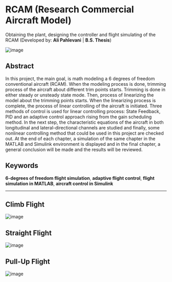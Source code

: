 # RCAM (Research Commercial Aircraft Model)
Obtaining the plant, designing the controller and flight simulating of the RCAM (Developed by: **Ali Pahlevani** | **B.S. Thesis**)

![image](https://github.com/user-attachments/assets/468ee472-ebf8-4ac5-903d-f673333f954a)

## Abstract
In this project, the main goal, is math modeling a 6 degrees of freedom conventional aircraft (RCAM). When the modeling process is done, trimming process of the aircraft about different trim points starts. Trimming is done in either steady or unsteady state mode. Then, process of linearizing the model about the trimming points starts. When the linearizing process is complete, the process of linear controlling of the aircraft is initiated. Three methods of control is used for linear controlling process: State Feedback, PID and an adaptive control approach rising from the gain scheduling method. In the next step, the characteristic equations of the aircraft in both longitudinal and lateral-directional channels are studied and finally, some nonlinear controlling method that could be used in this project are checked out. At the end of each chapter, a simulation of the same chapter in the MATLAB and Simulink environment is displayed and in the final chapter, a general conclusion will be made and the results will be reviewed.

## Keywords
**6-degrees of freedom flight simulation**, **adaptive flight control**, **flight simulation in MATLAB**, **aircraft control in Simulink**

---
## Climb Flight
![image](https://github.com/user-attachments/assets/87ef5bdb-f0f6-4a2a-934e-79c5a9a37735)

## Straight Flight
![image](https://github.com/user-attachments/assets/f0723f1b-b691-4b5e-acf5-9e0d4f145cd1)

## Pull-Up Flight
![image](https://github.com/user-attachments/assets/75db4a98-b588-4693-9a79-c06f7e2aa5c1)

